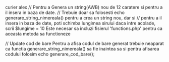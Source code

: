 curier alex
// Pentru a Genera un string(AWB) nou de 12 caratere si pentru a il insera in baza de date.
// Trebuie doar sa folosesti echo generare_string_nimereala() pentru a crea un string nou, dar si
// pentru a il insera in baza de date, poti schimba lungimea sirului daca intre acolade, scrii $lungime = 10   Este necesar sa incluzi fisierul 'functions.php' pentru ca aceasta metoda sa functioneze

// Update cod de bare
Pentru a afisa codul de bare generat trebuie neaparat ca functia generare_string_nimereala() sa fie inaintea sa
si pentru afisarea codului folosim   echo generare_cod_bare();